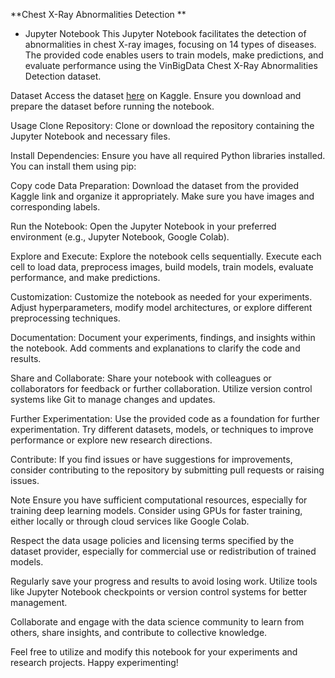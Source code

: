 **Chest X-Ray Abnormalities Detection **

- Jupyter Notebook
This Jupyter Notebook facilitates the detection of abnormalities in chest X-ray images, focusing on 14 types of diseases. The provided code enables users to train models, make predictions, and evaluate performance using the VinBigData Chest X-Ray Abnormalities Detection dataset.

Dataset
Access the dataset [here](https://www.kaggle.com/c/vinbigdata-chest-xray-abnormalities-detection/data) on Kaggle. Ensure you download and prepare the dataset before running the notebook.

Usage
Clone Repository: Clone or download the repository containing the Jupyter Notebook and necessary files.

Install Dependencies: Ensure you have all required Python libraries installed. You can install them using pip:

Copy code
Data Preparation: Download the dataset from the provided Kaggle link and organize it appropriately. Make sure you have images and corresponding labels.

Run the Notebook: Open the Jupyter Notebook in your preferred environment (e.g., Jupyter Notebook, Google Colab).

Explore and Execute: Explore the notebook cells sequentially. Execute each cell to load data, preprocess images, build models, train models, evaluate performance, and make predictions.

Customization: Customize the notebook as needed for your experiments. Adjust hyperparameters, modify model architectures, or explore different preprocessing techniques.

Documentation: Document your experiments, findings, and insights within the notebook. Add comments and explanations to clarify the code and results.

Share and Collaborate: Share your notebook with colleagues or collaborators for feedback or further collaboration. Utilize version control systems like Git to manage changes and updates.

Further Experimentation: Use the provided code as a foundation for further experimentation. Try different datasets, models, or techniques to improve performance or explore new research directions.

Contribute: If you find issues or have suggestions for improvements, consider contributing to the repository by submitting pull requests or raising issues.

Note
Ensure you have sufficient computational resources, especially for training deep learning models. Consider using GPUs for faster training, either locally or through cloud services like Google Colab.

Respect the data usage policies and licensing terms specified by the dataset provider, especially for commercial use or redistribution of trained models.

Regularly save your progress and results to avoid losing work. Utilize tools like Jupyter Notebook checkpoints or version control systems for better management.

Collaborate and engage with the data science community to learn from others, share insights, and contribute to collective knowledge.

Feel free to utilize and modify this notebook for your experiments and research projects. Happy experimenting!
